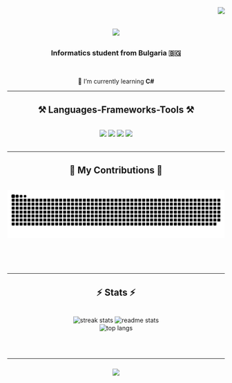 <img align="right" src="https://visitor-badge.laobi.icu/badge?page_id=E5AT" />

<h1 align="center">
    <img src="https://readme-typing-svg.herokuapp.com/?font=Righteous&size=35&center=true&vCenter=true&width=500&height=70&duration=4000&lines=Hi+There!+👋;+I'm+Esat+Mustafa!;" />
</h1>

<h3 align="center">Informatics student from Bulgaria 🇧🇬</h3>

<br/>

<div align="center">
  
 🌱 I’m currently learning **C#**
 
 </div>
 
 <hr/>
 
<h2 align="center">⚒️ Languages-Frameworks-Tools ⚒️</h2>
<br/>
<div align="center">
    <img src="https://api.iconify.design/logos:visual-studio-code.svg?width=50&height=50" />
    <img src="https://api.iconify.design/vscode-icons:file-type-html.svg?width=50&height=50" />
    <img src="https://api.iconify.design/devicon:csharp.svg?width=50&height=50" />
    <img src="https://api.iconify.design/logos/visual-studio.svg?width=50&height=50" />
</div>

<br/>
<hr/>

<div align="center">
  <h2>🐍 My Contributions 🐍</h2>
  <br>
  <img alt="snake eating my contributions" src="https://raw.githubusercontent.com/E5AT/E5AT/output/github-contribution-grid-snake.svg" />
  
  <br/><br/><br/>
</div>

<hr/>

<h2 align="center">⚡ Stats ⚡</h2>
<br>
<div align=center>
  <img width=390 src="https://streak-stats.demolab.com/?user=E5AT&count_private=true&theme=react&border_radius=10" alt="streak stats"/>
  <img width=390 src="https://github-readme-stats-E5AT.vercel.app/api?username=E5AT&count_private=true&show_icons=true&theme=react&rank_icon=github&border_radius=10" alt="readme stats" />
  <br/>
  <img width=325 align="center" src="https://github-readme-stats-E5AT.vercel.app/api/top-langs/?username=E5AT&hide=HTML&langs_count=8&layout=compact&theme=react&border_radius=10&size_weight=0.5&count_weight=0.5&exclude_repo=github-readme-stats" alt="top langs" />
</div>

<br/><br/>
<hr/>

<h3 align="center">
    <img src="https://readme-typing-svg.herokuapp.com/?font=Righteous&size=25&center=true&vCenter=true&width=500&height=70&duration=4000&lines=Life+is+meaningless!+😶;+And...;And+I+love+reading+Bukowski+:|!">
</h3>

<br/>

